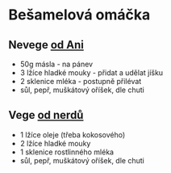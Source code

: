 # Bešamelová omáčka

## Nevege [od Ani](https://aniagotuje.pl/przepis/sos-beszamelowy)

* 50g másla - na pánev
* 3 lžíce hladké mouky - přidat a udělat jíšku
* 2 sklenice mléka - postupně přilévat
* sůl, pepř, muškátový oříšek, dle chuti

## Vege [od nerdů](https://www.wegannerd.com/2016/01/podstawowy-sos-beszamelowy.html)

* 1 lžíce oleje (třeba kokosového)
* 2 lžíce hladké mouky
* 1 sklenice rostlinného mléka
* sůl, pepř, muškátový oříšek, dle chuti
